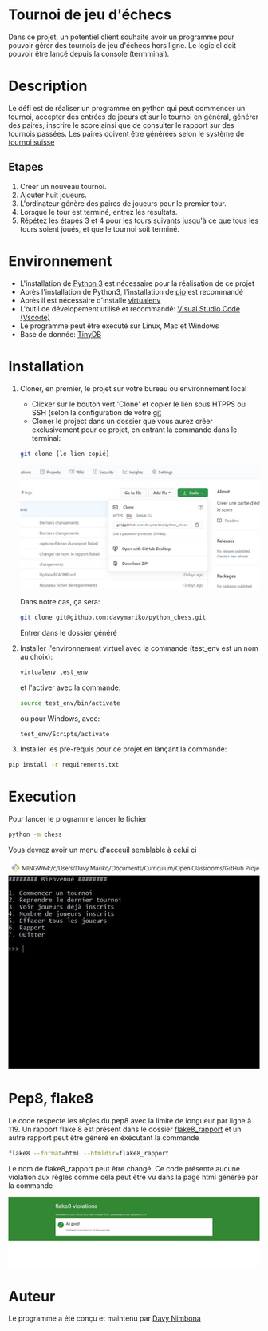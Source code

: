 # Tournoi de jeu d'échecs
Dans ce projet, un potentiel client souhaite avoir un programme pour pouvoir gérer des tournois de jeu d'échecs hors ligne.
Le logiciel doit pouvoir être lancé depuis la console (termminal).

# Description 
Le défi est de réaliser un programme en python qui peut commencer un tournoi, accepter des entrées de joeurs et sur le tournoi en général, générer des paires, inscrire le score ainsi que de consulter le rapport sur des tournois passées.
Les paires doivent être générées selon le système de [tournoi suisse](https://fr.wikipedia.org/wiki/Syst%C3%A8me_suisse)

## Etapes
1. Créer un nouveau tournoi.
2. Ajouter huit joueurs.
3. L'ordinateur génère des paires de joueurs pour le premier tour.
4. Lorsque le tour est terminé, entrez les résultats.
5. Répétez les étapes 3 et 4 pour les tours suivants jusqu'à ce que tous les tours soient joués, et que le tournoi soit terminé.

# Environnement
* L'installation de [Python 3](https://www.python.org/downloads/) est nécessaire pour la réalisation de ce projet
* Après l'installation de Python3, l'installation de [pip](https://pypi.org/project/pip/) est recommandé
* Après il est nécessaire d'installe [virtualenv](https://pypi.org/project/virtualenv/)
* L'outil de dévelopement utilisé et recommandé: [Visual Studio Code (Vscode)](https://code.visualstudio.com/)
* Le programme peut être executé sur Linux, Mac et Windows
* Base de donnée: [TinyDB](https://tinydb.readthedocs.io/en/latest/)

# Installation
1. Cloner, en premier, le projet sur votre bureau ou environnement local
   - Clicker sur le bouton vert 'Clone' et copier le lien sous HTPPS ou SSH (selon la configuration de votre [git](https://git-scm.com/)
   - Cloner le project dans un dossier que vous aurez créer exclusivement pour ce projet, en entrant la commande dans le terminal:
    ```bash
    git clone [le lien copié]
    ```
    
    ![alt text](https://github.com/davymariko/python_chess/blob/main/donnees/git_clone.JPG)
    
    Dans notre cas, ça sera:
    ```bash
    git clone git@github.com:davymariko/python_chess.git
    ```
   Entrer dans le dossier généré

2. Installer l'environnement virtuel avec la commande (test_env est un nom au choix):
   ```bash
   virtualenv test_env
   ```
   et l'activer avec la commande:
   ```bash
   source test_env/bin/activate
   ```
   ou pour Windows, avec:
   ```bash
   test_env/Scripts/activate
   ```
 
3. Installer les pre-requis pour ce projet en lançant la commande:
```bash
pip install -r requirements.txt
```

# Execution
Pour lancer le programme lancer le fichier 
```bash
python -m chess
```
Vous devrez avoir un menu d'acceuil semblable à celui ci


![alt text](https://github.com/davymariko/python_chess/blob/main/donnees/terminal.JPG)

# Pep8, flake8
Le code respecte les règles du pep8 avec la limite de longueur par ligne à 119.
Un rapport flake 8 est présent dans le dossier [flake8_rapport]() et un autre rapport peut être généré en éxécutant la commande
```bash
flake8 --format=html --htmldir=flake8_rapport
```

Le nom de flake8_rapport peut être changé.
Ce code présente aucune violation aux règles comme celà peut être vu dans la page html générée par la commande

![alt text](https://github.com/davymariko/python_chess/blob/main/donnees/flake8.JPG)


# Auteur
Le programme a été conçu et maintenu par [Davy Nimbona](https://www.linkedin.com/in/davy-nimbona/)
